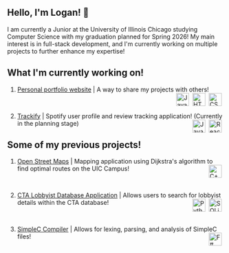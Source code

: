 ## Hello, I'm Logan! 👋

<!-- intro -->
I am currently a Junior at the University of Illinois Chicago studying Computer Science with my graduation planned for Spring 2026! My main interest is in full-stack development, and I'm currently working on multiple projects to further enhance my expertise!


<!-- current projects -->

<!-- all icons below have been sourced from "https://devicon.dev/" -->

## What I'm currently working on!

1. [Personal portfolio website](https://github.com/loganlucas13/portfolio-website) | A way to share my projects with others! <img align="right" alt="CSS" width="30px" style="padding-right:5px;" src="https://cdn.jsdelivr.net/gh/devicons/devicon@latest/icons/css3/css3-original.svg"/> <img align="right" alt="HTML" width="30px" style="padding-right:5px;" src="https://cdn.jsdelivr.net/gh/devicons/devicon@latest/icons/html5/html5-original.svg"/> <img align="right" alt="JavaScript" width="30px" style="padding-right:5px;" src="https://cdn.jsdelivr.net/gh/devicons/devicon@latest/icons/javascript/javascript-original.svg"/>

<br/>

2. [Trackify](https://github.com/loganlucas13/trackify) | Spotify user profile and review tracking application! (Currently in the planning stage) <img align="right" alt="React" width="30px" style="padding-right:5px;" src="https://cdn.jsdelivr.net/gh/devicons/devicon@latest/icons/react/react-original.svg"/> <img align="right" alt="JavaScript" width="30px" style="padding-right:5px;" src="https://cdn.jsdelivr.net/gh/devicons/devicon@latest/icons/javascript/javascript-original.svg"/> 


<!-- previous projects -->

## Some of my previous projects!

1. [Open Street Maps](https://github.com/loganlucas13/open-street-maps) | Mapping application using Dijkstra's algorithm to find optimal routes on the UIC Campus! <img align="right" alt="C++" width="30px" style="padding-right:5px;" src="https://cdn.jsdelivr.net/gh/devicons/devicon@latest/icons/cplusplus/cplusplus-original.svg"/>

<br/>

2. [CTA Lobbyist Database Application](https://github.com/loganlucas13/CTA-lobbyist-app) | Allows users to search for lobbyist details within the CTA database! <img align="right" alt="SQLite" width="30px" style="padding-right:5px;" src="https://cdn.jsdelivr.net/gh/devicons/devicon@latest/icons/sqlite/sqlite-original.svg"/> <img align="right" alt="Python" width="30px" style="padding-right:5px;" src="https://cdn.jsdelivr.net/gh/devicons/devicon@latest/icons/python/python-original.svg"/>

<br/>

3. [SimpleC Compiler](https://github.com/loganlucas13/basic-simpleC-compiler) | Allows for lexing, parsing, and analysis of SimpleC files! <img align="right" alt="F#" width="30px" style="padding-right:5px;" src="https://cdn.jsdelivr.net/gh/devicons/devicon@latest/icons/fsharp/fsharp-original.svg"/>
